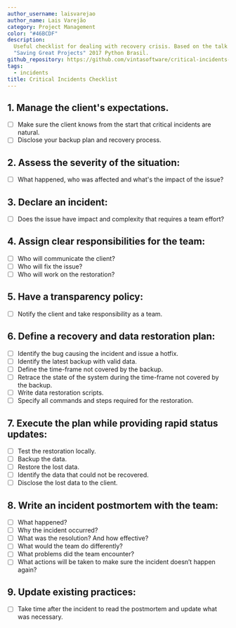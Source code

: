 ```yaml
---
author_username: laisvarejao
author_name: Lais Varejão
category: Project Management
color: "#46BCDF"
description:
  Useful checklist for dealing with recovery crisis. Based on the talk
  "Saving Great Projects" 2017 Python Brasil.
github_repository: https://github.com/vintasoftware/critical-incidents-checklist
tags:
  - incidents
title: Critical Incidents Checklist
---
```


## 1. Manage the client's expectations.

- [ ] Make sure the client knows from the start that critical incidents are natural.
- [ ] Disclose your backup plan and recovery process.

## 2. Assess the severity of the situation:

- [ ] What happened, who was affected and what's the impact of the issue?

## 3. Declare an incident:

- [ ] Does the issue have impact and complexity that requires a team effort?

## 4. Assign clear responsibilities for the team:

- [ ] Who will communicate the client?
- [ ] Who will fix the issue?
- [ ] Who will work on the restoration?

## 5. Have a transparency policy:

- [ ] Notify the client and take responsibility as a team.

## 6. Define a recovery and data restoration plan:

- [ ] Identify the bug causing the incident and issue a hotfix.
- [ ] Identify the latest backup with valid data.
- [ ] Define the time-frame not covered by the backup.
- [ ] Retrace the state of the system during the time-frame not covered by the backup.
- [ ] Write data restoration scripts.
- [ ] Specify all commands and steps required for the restoration.

## 7. Execute the plan while providing rapid status updates:

- [ ] Test the restoration locally.
- [ ] Backup the data.
- [ ] Restore the lost data.
- [ ] Identify the data that could not be recovered.
- [ ] Disclose the lost data to the client.

## 8. Write an incident postmortem with the team:

- [ ] What happened?
- [ ] Why the incident occurred?
- [ ] What was the resolution? And how effective?
- [ ] What would the team do differently?
- [ ] What problems did the team encounter?
- [ ] What actions will be taken to make sure the incident doesn’t happen again?

## 9. Update existing practices:

- [ ] Take time after the incident to read the postmortem and update what was necessary.
